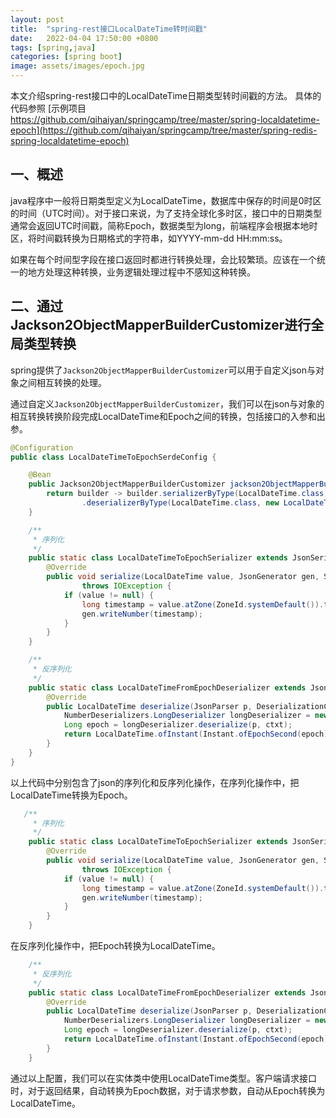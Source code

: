 ```yaml
---
layout: post
title:  "spring-rest接口LocalDateTime转时间戳"
date:   2022-04-04 17:50:00 +0800
tags: [spring,java]
categories: [spring boot]
image: assets/images/epoch.jpg
---
```


本文介绍spring-rest接口中的LocalDateTime日期类型转时间戳的方法。
具体的代码参照 [示例项目 https://github.com/qihaiyan/springcamp/tree/master/spring-localdatetime-epoch](https://github.com/qihaiyan/springcamp/tree/master/spring-redis-spring-localdatetime-epoch)

## 一、概述

java程序中一般将日期类型定义为LocalDateTime，数据库中保存的时间是0时区的时间（UTC时间）。对于接口来说，为了支持全球化多时区，接口中的日期类型通常会返回UTC时间戳，简称Epoch，数据类型为long，前端程序会根据本地时区，将时间戳转换为日期格式的字符串，如YYYY-mm-dd HH:mm:ss。

如果在每个时间型字段在接口返回时都进行转换处理，会比较繁琐。应该在一个统一的地方处理这种转换，业务逻辑处理过程中不感知这种转换。

## 二、通过Jackson2ObjectMapperBuilderCustomizer进行全局类型转换

spring提供了```Jackson2ObjectMapperBuilderCustomizer```可以用于自定义json与对象之间相互转换的处理。

通过自定义```Jackson2ObjectMapperBuilderCustomizer```，我们可以在json与对象的相互转换转换阶段完成LocalDateTime和Epoch之间的转换，包括接口的入参和出参。

``` java
@Configuration
public class LocalDateTimeToEpochSerdeConfig {

    @Bean
    public Jackson2ObjectMapperBuilderCustomizer jackson2ObjectMapperBuilderCustomizer() {
        return builder -> builder.serializerByType(LocalDateTime.class, new LocalDateTimeToEpochSerializer())
                .deserializerByType(LocalDateTime.class, new LocalDateTimeFromEpochDeserializer());
    }

    /**
     * 序列化
     */
    public static class LocalDateTimeToEpochSerializer extends JsonSerializer<LocalDateTime> {
        @Override
        public void serialize(LocalDateTime value, JsonGenerator gen, SerializerProvider serializers)
                throws IOException {
            if (value != null) {
                long timestamp = value.atZone(ZoneId.systemDefault()).toInstant().getEpochSecond();
                gen.writeNumber(timestamp);
            }
        }
    }

    /**
     * 反序列化
     */
    public static class LocalDateTimeFromEpochDeserializer extends JsonDeserializer<LocalDateTime> {
        @Override
        public LocalDateTime deserialize(JsonParser p, DeserializationContext ctxt) throws IOException {
            NumberDeserializers.LongDeserializer longDeserializer = new NumberDeserializers.LongDeserializer(Long.TYPE, 0L);
            Long epoch = longDeserializer.deserialize(p, ctxt);
            return LocalDateTime.ofInstant(Instant.ofEpochSecond(epoch), ZoneId.systemDefault());
        }
    }
}
```

以上代码中分别包含了json的序列化和反序列化操作，在序列化操作中，把LocalDateTime转换为Epoch。

``` java
   /**
     * 序列化
     */
    public static class LocalDateTimeToEpochSerializer extends JsonSerializer<LocalDateTime> {
        @Override
        public void serialize(LocalDateTime value, JsonGenerator gen, SerializerProvider serializers)
                throws IOException {
            if (value != null) {
                long timestamp = value.atZone(ZoneId.systemDefault()).toInstant().getEpochSecond();
                gen.writeNumber(timestamp);
            }
        }
    }
```

在反序列化操作中，把Epoch转换为LocalDateTime。

``` java
    /**
     * 反序列化
     */
    public static class LocalDateTimeFromEpochDeserializer extends JsonDeserializer<LocalDateTime> {
        @Override
        public LocalDateTime deserialize(JsonParser p, DeserializationContext ctxt) throws IOException {
            NumberDeserializers.LongDeserializer longDeserializer = new NumberDeserializers.LongDeserializer(Long.TYPE, 0L);
            Long epoch = longDeserializer.deserialize(p, ctxt);
            return LocalDateTime.ofInstant(Instant.ofEpochSecond(epoch), ZoneId.systemDefault());
        }
    }
```

通过以上配置，我们可以在实体类中使用LocalDateTime类型。客户端请求接口时，对于返回结果，自动转换为Epoch数据，对于请求参数，自动从Epoch转换为LocalDateTime。
